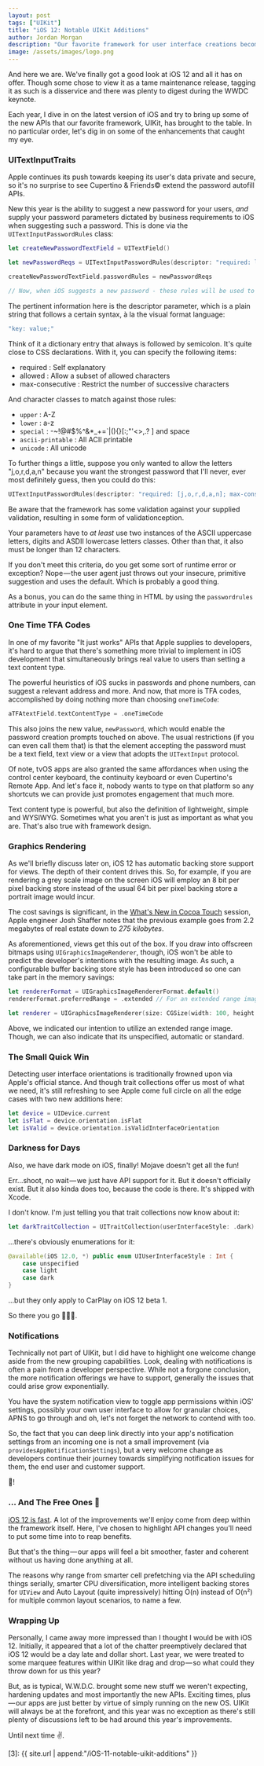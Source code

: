 ```yaml
---
layout: post
tags: ["UIKit"]
title: "iOS 12: Notable UIKit Additions"
author: Jordan Morgan
description: "Our favorite framework for user interface creations becomes faster and a bit more nimble with iOS 12."
image: /assets/images/logo.png
---
```

And here we are. We've finally got a good look at iOS 12 and all it has on offer. Though some chose to view it as a tame maintenance release, tagging it as such is a disservice and there was plenty to digest during the WWDC keynote.

Each year, I dive in on the latest version of iOS and try to bring up some of the new APIs that our favorite framework, UIKit, has brought to the table. In no particular order, let's dig in on some of the enhancements that caught my eye.

### UITextInputTraits

Apple continues its push towards keeping its user's data private and secure, so it's no surprise to see Cupertino & Friends© extend the password autofill APIs.

New this year is the ability to suggest a new password for your users, _and_ supply your password parameters dictated by business requirements to iOS when suggesting such a password. This is done via the `UITextInputPasswordRules` class:
    
```swift
let createNewPasswordTextField = UITextField()

let newPasswordReqs = UITextInputPasswordRules(descriptor: "required: lower; required: digit; max-consecutive: 3; minlength: 12;")

createNewPasswordTextField.passwordRules = newPasswordReqs

// Now, when iOS suggests a new password - these rules will be used to generate it
```
The pertinent information here is the descriptor parameter, which is a plain string that follows a certain syntax, à la the visual format language:
    
```swift    
"key: value;"
```

Think of it a dictionary entry that always is followed by semicolon. It's quite close to CSS declarations. With it, you can specify the following items:

* required : Self explanatory
* allowed : Allow a subset of allowed characters
* max-consecutive : Restrict the number of successive characters

And character classes to match against those rules:

* `upper` : A-Z
* `lower` : a-z
* `special` : -~!@#$%^&*_+=`|(){}[:;"'<>,.? ] and space
* `ascii-printable` : All ACII printable
* `unicode` : All unicode

To further things a little, suppose you only wanted to allow the letters "j,o,r,d,a,n" because you want the strongest password that I'll never, ever most definitely guess, then you could do this:
    
```swift
UITextInputPasswordRules(descriptor: "required: [j,o,r,d,a,n]; max-consecutive: 2; minlength: 12;")
```

Be aware that the framework has some validation against your supplied validation, resulting in some form of validationception.

Your parameters have to _at least_ use two instances of the ASCII uppercase letters, digits and ASDII lowercase letters classes. Other than that, it also must be longer than 12 characters.

If you don't meet this criteria, do you get some sort of runtime error or exception? Nope — the user agent just throws out your insecure, primitive suggestion and uses the default. Which is probably a good thing.

As a bonus, you can do the same thing in HTML by using the `passwordrules` attribute in your input element.

### One Time TFA Codes

In one of my favorite "It just works" APIs that Apple supplies to developers, it's hard to argue that there's something more trivial to implement in iOS development that simultaneously brings real value to users than setting a text content type.

The powerful heuristics of iOS sucks in passwords and phone numbers, can suggest a relevant address and more. And now, that more is TFA codes, accomplished by doing nothing more than choosing `oneTimeCode`:

```swift    
aTFAtextField.textContentType = .oneTimeCode
```

This also joins the new value, `newPassword`, which would enable the password creation prompts touched on above. The usual restrictions (if you can even call them that) is that the element accepting the password must be a text field, text view or a view that adopts the `UITextInput` protocol.

Of note, tvOS apps are also granted the same affordances when using the control center keyboard, the continuity keyboard or even Cupertino's Remote App. And let's face it, nobody wants to type on that platform so any shortcuts we can provide just promotes engagement that much more.

Text content type is powerful, but also the definition of lightweight, simple and WYSIWYG. Sometimes what you aren't is just as important as what you are. That's also true with framework design.

### Graphics Rendering

As we'll briefly discuss later on, iOS 12 has automatic backing store support for views. The depth of their content drives this. So, for example, if you are rendering a grey scale image on the screen iOS will employ an 8 bit per pixel backing store instead of the usual 64 bit per pixel backing store a portrait image would incur.

The cost savings is significant, in the [What's New in Cocoa Touch][1] session, Apple engineer Josh Shaffer notes that the previous example goes from 2.2 megabytes of real estate down to _275 kilobytes_.

As aforementioned, views get this out of the box. If you draw into offscreen bitmaps using `UIGraphicsImageRenderer`, though, iOS won't be able to predict the developer's intentions with the resulting image. As such, a configurable buffer backing store style has been introduced so one can take part in the memory savings:
    
```swift 
let rendererFormat = UIGraphicsImageRendererFormat.default()  
rendererFormat.preferredRange = .extended // For an extended range image

let renderer = UIGraphicsImageRenderer(size: CGSize(width: 100, height: 100), format: rendererFormat)
```

Above, we indicated our intention to utilize an extended range image. Though, we can also indicate that its unspecified, automatic or standard.

### The Small Quick Win

Detecting user interface orientations is traditionally frowned upon via Apple's official stance. And though trait collections offer us most of what we need, it's still refreshing to see Apple come full circle on all the edge cases with two new additions here:

```swift    
let device = UIDevice.current  
let isFlat = device.orientation.isFlat  
let isValid = device.orientation.isValidInterfaceOrientation
```

### Darkness for Days

Also, we have dark mode on iOS, finally! Mojave doesn't get all the fun!

Err…shoot, no wait — we just have API support for it. But it doesn't officially exist. But it also kinda does too, because the code is there. It's shipped with Xcode.

I don't know. I'm just telling you that trait collections now know about it:
    
```swift    
let darkTraitCollection = UITraitCollection(userInterfaceStyle: .dark)
```
…there's obviously enumerations for it:

```swift      
@available(iOS 12.0, *) public enum UIUserInterfaceStyle : Int {  
    case unspecified  
    case light  
    case dark  
}
```

…but they only apply to CarPlay on iOS 12 beta 1.

So there you go 🤷🏻‍♂️.

### Notifications

Technically not part of UIKit, but I did have to highlight one welcome change aside from the new grouping capabilities. Look, dealing with notifications is often a pain from a developer perspective. While not a forgone conclusion, the more notification offerings we have to support, generally the issues that could arise grow exponentially.

You have the system notification view to toggle app permissions within iOS' settings, possibly your own user interface to allow for granular choices, APNS to go through and oh, let's not forget the network to contend with too.

So, the fact that you can deep link directly into your app's notification settings from an incoming one is not a small improvement (via `providesAppNotificationSettings`), but a very welcome change as developers continue their journey towards simplifying notification issues for them, the end user and customer support.

🕺!

### … And The Free Ones 🙌

[iOS 12 is fast][2]. A lot of the improvements we'll enjoy come from deep within the framework itself. Here, I've chosen to highlight API changes you'll need to put some time into to reap benefits.

But that's the thing — our apps will feel a bit smoother, faster and coherent without us having done anything at all.

The reasons why range from smarter cell prefetching via the API scheduling things serially, smarter CPU diversification, more intelligent backing stores for `UIView` and Auto Layout (quite impressively) hitting O(n) instead of O(n²) for multiple common layout scenarios, to name a few.

### Wrapping Up

Personally, I came away more impressed than I thought I would be with iOS 12. Initially, it appeared that a lot of the chatter preemptively declared that iOS 12 would be a day late and dollar short. Last year, we were treated to some marquee features within UIKit like drag and drop — so what could they throw down for us this year?

But, as is typical, W.W.D.C. brought some new stuff we weren't expecting, hardening updates and most importantly the new APIs. Exciting times, plus — our apps are just better by virtue of simply running on the new OS. UIKit will always be at the forefront, and this year was no exception as there's still plenty of discussions left to be had around this year's improvements.

Until next time ✌️.

[1]: https://developer.apple.com/videos/play/wwdc2018/202/
[2]: https://twitter.com/_inside/status/1003831980025372673
[3]: {{ site.url | append:"/iOS-11-notable-uikit-additions" }}

